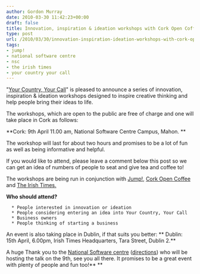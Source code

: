 ```yaml
---
author: Gordon Murray
date: 2010-03-30 11:42:23+00:00
draft: false
title: Innovation, inspiration & ideation workshops with Cork Open Coffee
type: post
url: /2010/03/30/innovation-inspiration-ideation-workshops-with-cork-open-coffee/
tags:
- jump!
- national software centre
- nsc
- the irish times
- your country your call
---
```


"[Your Country, Your Call](http://www.yourcountryyourcall.com/)" is pleased to announce a series of innovation, inspiration & ideation workshops designed to inspire creative thinking and help people bring their ideas to life.

The workshops, which are open to the public are free of charge and one will take place in Cork as follows:

**Cork: 9th April 11.00 am, National Software Centre Campus, Mahon. **

The workshop will last for about two hours and promises to be a lot of fun as well as being informative and helpful.

If you would like to attend, please leave a comment below this post so we can get an idea of numbers of people to seat and give tea and coffee to!

The workshops are being run in conjunction with [Jump!](http://www.jump.ie/), [Cork Open Coffee](http://www.corkopencoffee.org) and [The Irish Times.](http://www.irishtimes.com/)

**Who should attend?**



	  * People interested in innovation or ideation
	  * People considering entering an idea into Your Country, Your Call
	  * Business owners
	  * People thinking of starting a business

An event is also taking place in Dublin, if that suits you better:
**
Dublin: 15th April, 6.00pm, Irish Times Headquarters, Tara Street, Dublin 2.**

A huge Thank you to the [National Software centre](http://www.nsc-campus.com/) ([directions](http://www.nsc-campus.com/index.cfm/page/location)) who will be hosting the talk on the 9th, see you all there. It promises to be a great event with plenty of people and fun too!**
**

